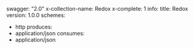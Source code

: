 swagger: "2.0"
x-collection-name: Redox
x-complete: 1
info:
  title: Redox
  version: 1.0.0
schemes:
- http
produces:
- application/json
consumes:
- application/json